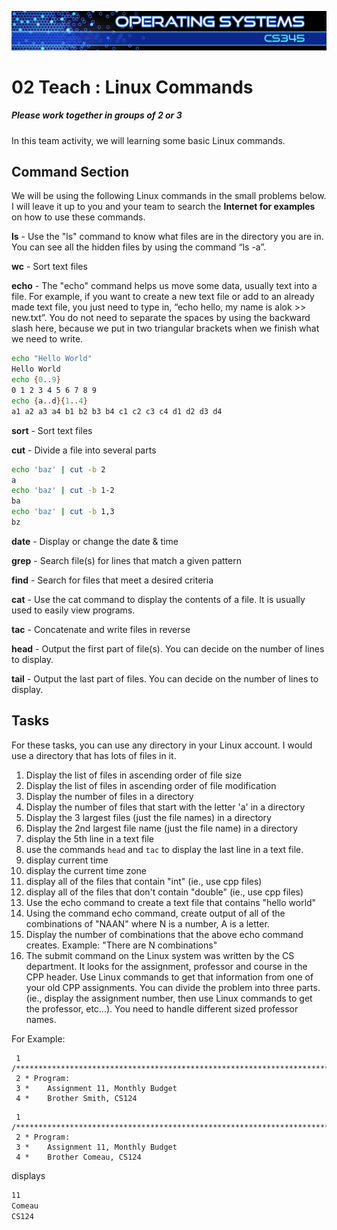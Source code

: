 ![](../images/banner.jpg)

# 02 Teach : Linux Commands

##### Please work together in groups of 2 or 3

In this team activity, we will learning some basic Linux commands.

## Command Section

We will be using the following Linux commands in the small problems below.  I will leave it up to you and your team to search the **Internet for examples** on how to use these commands.


**ls** - Use the "ls" command to know what files are in the directory you are in. You can see all the hidden files by using the command “ls -a”.

**wc** - Sort text files

**echo** - The "echo" command helps us move some data, usually text into a file. For example, if you want to create a new text file or add to an already made text file, you just need to type in, “echo hello, my name is alok >> new.txt”. You do not need to separate the spaces by using the backward slash here, because we put in two triangular brackets when we finish what we need to write.

```bash
echo "Hello World"
Hello World
echo {0..9}
0 1 2 3 4 5 6 7 8 9
echo {a..d}{1..4}
a1 a2 a3 a4 b1 b2 b3 b4 c1 c2 c3 c4 d1 d2 d3 d4
```

**sort** - Sort text files

**cut** - Divide a file into several parts

```bash
echo 'baz' | cut -b 2
a
echo 'baz' | cut -b 1-2
ba
echo 'baz' | cut -b 1,3
bz
```

**date** - Display or change the date & time

**grep** - Search file(s) for lines that match a given pattern

**find** - Search for files that meet a desired criteria

**cat** - Use the cat command to display the contents of a file. It is usually used to easily view programs.

**tac** - Concatenate and write files in reverse

**head** - Output the first part of file(s).  You can decide on the number of lines to display.

**tail** - Output the last part of files.  You can decide on the number of lines to display.


## Tasks

For these tasks, you can use any directory in your Linux account.  I would use a directory that has lots of files in it.

1. Display the list of files in ascending order of file size
1. Display the list of files in ascending order of file modification
1. Display the number of files in a directory
1. Display the number of files that start with the letter 'a' in a directory
1. Display the 3 largest files (just the file names) in a directory
1. Display the 2nd largest file name (just the file name) in a directory
1. display the 5th line in a text file
1. use the commands `head` and `tac` to display the last line in a text file.
1. display current time
1. display the current time zone
1. display all of the files that contain "int" (ie., use cpp files)
1. display all of the files that don't contain "double" (ie., use cpp files)
1. Use the echo command to create a text file that contains "hello world"
1. Using the command echo command, create output of all of the combinations of "NAAN" where N is a number, A is a letter.
1. Display the number of combinations that the above echo command creates. Example: "There are N combinations"
1. The submit command on the Linux system was written by the CS department.  It looks for the assignment, professor and course in the CPP header.  Use Linux commands to get that information from one of your old CPP assignments.  You can divide the problem into three parts. (ie., display the assignment number, then use Linux commands to get the professor, etc...).  You need to handle different sized professor names.

For Example:

```
 1 /***********************************************************************
 2 * Program:
 3 *    Assignment 11, Monthly Budget
 4 *    Brother Smith, CS124
```

```
 1 /***********************************************************************
 2 * Program:
 3 *    Assignment 11, Monthly Budget
 4 *    Brother Comeau, CS124
```


displays

```bash
11
Comeau
CS124
```